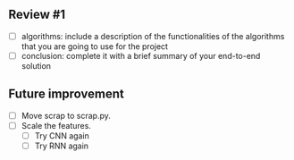 Review #1
---------

- [ ] algorithms: include a description of the functionalities of the
  algorithms that you are going to use for the project
- [ ] conclusion:  complete it with a brief summary of your end-to-end solution

Future improvement
------------------

- [ ] Move scrap to scrap.py.
- [ ] Scale the features.
    - [ ] Try CNN again
    - [ ] Try RNN again
